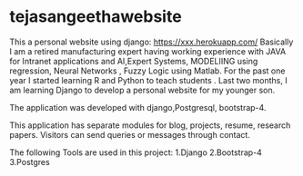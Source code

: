 # tejasangeethawebsite
This a personal website using django: https://xxx.herokuapp.com/ 
Basically I am a retired manufacturing expert having working experience with JAVA for Intranet applications and AI,Expert Systems, MODELIING using regression, Neural Networks , Fuzzy Logic using Matlab.
For the past one year I started learning R and Python to teach students . Last two months, I am learning Django to develop a personal website for my younger son.

The application was developed with django,Postgresql, bootstrap-4.

This application has separate modules for blog, projects, resume, research papers. Visitors can send queries or messages through contact. 

The following Tools are used in this project:
1.Django
2.Bootstrap-4
3.Postgres
